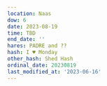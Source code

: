 ```yaml
---
location: Naas
dow: 6
date: 2023-08-19
time: TBD
end_date: ''
hares: PADRE and ??
hash: I ♥ Monday
other_hash: Shed Hash
ordinal_date: 20230819
last_modified_at: '2023-06-16'
---
```


